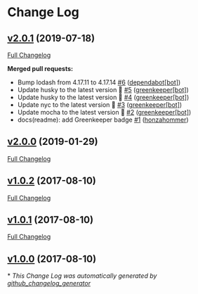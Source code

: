 # Change Log

## [v2.0.1](https://github.com/honzahommer/request-robots/tree/v2.0.1) (2019-07-18)
[Full Changelog](https://github.com/honzahommer/request-robots/compare/v2.0.0...v2.0.1)

**Merged pull requests:**

- Bump lodash from 4.17.11 to 4.17.14 [\#6](https://github.com/honzahommer/request-robots/pull/6) ([dependabot[bot]](https://github.com/apps/dependabot))
- Update husky to the latest version 🚀 [\#5](https://github.com/honzahommer/request-robots/pull/5) ([greenkeeper[bot]](https://github.com/apps/greenkeeper))
- Update husky to the latest version 🚀 [\#4](https://github.com/honzahommer/request-robots/pull/4) ([greenkeeper[bot]](https://github.com/apps/greenkeeper))
- Update nyc to the latest version 🚀 [\#3](https://github.com/honzahommer/request-robots/pull/3) ([greenkeeper[bot]](https://github.com/apps/greenkeeper))
- Update mocha to the latest version 🚀 [\#2](https://github.com/honzahommer/request-robots/pull/2) ([greenkeeper[bot]](https://github.com/apps/greenkeeper))
- docs\(readme\): add Greenkeeper badge [\#1](https://github.com/honzahommer/request-robots/pull/1) ([honzahommer](https://github.com/honzahommer))

## [v2.0.0](https://github.com/honzahommer/request-robots/tree/v2.0.0) (2019-01-29)
[Full Changelog](https://github.com/honzahommer/request-robots/compare/v1.0.2...v2.0.0)

## [v1.0.2](https://github.com/honzahommer/request-robots/tree/v1.0.2) (2017-08-10)
[Full Changelog](https://github.com/honzahommer/request-robots/compare/v1.0.1...v1.0.2)

## [v1.0.1](https://github.com/honzahommer/request-robots/tree/v1.0.1) (2017-08-10)
[Full Changelog](https://github.com/honzahommer/request-robots/compare/v1.0.0...v1.0.1)

## [v1.0.0](https://github.com/honzahommer/request-robots/tree/v1.0.0) (2017-08-10)


\* *This Change Log was automatically generated by [github_changelog_generator](https://github.com/skywinder/Github-Changelog-Generator)*